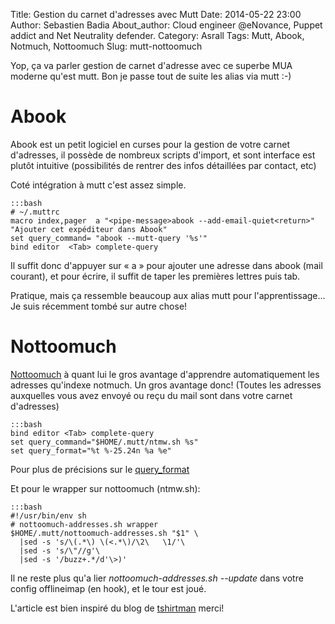 Title: Gestion du carnet d'adresses avec Mutt
Date: 2014-05-22 23:00
Author: Sebastien Badia
About_author: Cloud engineer @eNovance, Puppet addict and Net Neutrality defender.
Category: Asrall
Tags: Mutt, Abook, Notmuch, Nottoomuch
Slug: mutt-nottoomuch

Yop, ça va parler gestion de carnet d'adresse avec ce superbe MUA moderne qu'est mutt. Bon je passe tout de suite les alias via mutt :-)

# Abook

Abook est un petit logiciel en curses pour la gestion de votre carnet d'adresses, il possède de nombreux scripts d'import, et sont interface est plutôt intuitive (possibilités de rentrer des infos détaillées par contact, etc)

Coté intégration à mutt c'est assez simple.

    :::bash
    # ~/.muttrc
    macro index,pager  a "<pipe-message>abook --add-email-quiet<return>" "Ajouter cet expéditeur dans Abook"
    set query_command= "abook --mutt-query '%s'"
    bind editor  <Tab> complete-query

Il suffit donc d'appuyer sur « a » pour ajouter une adresse dans abook (mail courant), et pour écrire, il suffit de taper les premières lettres puis tab.

Pratique, mais ça ressemble beaucoup aux alias mutt pour l'apprentissage… Je suis récemment tombé sur autre chose!

# Nottoomuch

[Nottoomuch](https://github.com/domo141/nottoomuch) à quant lui le gros avantage d'apprendre automatiquement les adresses qu'indexe notmuch. Un gros avantage donc! (Toutes les adresses auxquelles vous avez envoyé ou reçu du mail sont dans votre carnet d'adresses)

    :::bash
    bind editor <Tab> complete-query
    set query_command="$HOME/.mutt/ntmw.sh %s"
    set query_format="%t %-25.24n %a %e"

Pour plus de précisions sur le [query\_format](http://durak.org/sean/pubs/software/mutt/reference.html#query-format)

Et pour le wrapper sur nottoomuch (ntmw.sh):

    :::bash
    #!/usr/bin/env sh
    # nottoomuch-addresses.sh wrapper
    $HOME/.mutt/nottoomuch-addresses.sh "$1" \
      |sed -s 's/\(.*\) \(<.*\)/\2\   \1/'\
      |sed -s 's/\"//g'\
      |sed -s '/buzz+.*/d'\>)'

Il ne reste plus qu'a lier *nottoomuch-addresses.sh --update* dans votre config offlineimap (en hook), et le tour est joué.

L'article est bien inspiré du blog de [tshirtman](http://blog.tshirtman.fr/tags/nottoomuch) merci!
